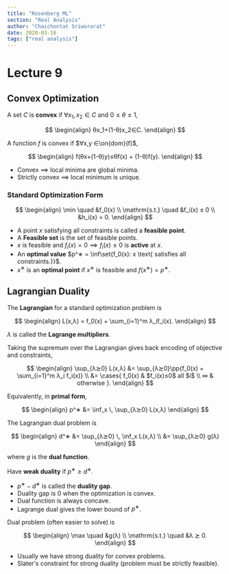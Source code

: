 ```yaml
---
title: "Rosenberg ML"
section: "Real Analysis"
author: "Chaichontat Sriworarat"
date: 2020-03-16
tags: ["real analysis"]
---
```


# Lecture 9

## Convex Optimization
A set $C$ is **convex** if $∀x_1,x_2 ∈ C$ and $0 ≤ θ≤ 1$,

$$
\begin{align}
  θx_1+(1-θ)x_2∈C.
\end{align}
$$

A function $f$ is convex if $∀x,y ∈\on{dom}(f)$,

$$
\begin{align}
  f(θx+(1-θ)y)≤θf(x) + (1-θ)f(y).
\end{align}
$$

* Convex $⟹$ local minima are global minima.
* Strictly convex $⟹$ local minimum is unique.

### Standard Optimization Form

$$
\begin{align}
  \min \quad &f_0(x) \\
  \mathrm{s.t.} \quad &f_i(x) ≤ 0 \\
  &h_i(x) = 0.
\end{align}
$$

* A point $x$ satisfying all constraints is called a **feasible point**.
* A **Feasible set** is the set of feasible points.
* $x$ is feasible and $f_i(x) = 0 ⟹ f_i(x)≤0$ is **active** at $x$.
* An **optimal value** $p^∗ = \inf\set{f_0(x): x \text{ satisfies all constraints.}}$.
* $x^∗$ is an **optimal point** if $x^∗$ is feasible and $f(x^∗)=p^∗$.


## Lagrangian Duality

The **Lagrangian** for a standard optimization problem is

$$
\begin{align}
  L(x,λ) = f_0(x) + \sum_{i=1}^m λ_if_i(x).
\end{align}
$$

$λ$ is called the **Lagrange multipliers**.

Taking the supremum over the Lagrangian gives back encoding of objective and constraints,

$$
\begin{align}
  \sup_{λ⪰0} L(x,λ) &= \sup_{λ⪰0}\pp{f_0(x) + \sum_{i=1}^m λ_i f_i(x)} \\
  &= \cases{
    f_0(x) & $f_i(x)≤0$ all $i$ \\
    ∞ & otherwise
  }.
\end{align}
$$

Equivalently, in **primal form**,

$$
\begin{align}
  p^∗ &= \inf_x \, \sup_{λ⪰0} L(x,λ)
\end{align}
$$

The Lagrangian dual problem is

$$
\begin{align}
  d^∗ &= \sup_{λ⪰0} \, \inf_x  L(x,λ) \\
  &= \sup_{λ⪰0} g(λ)
\end{align}
$$

where $g$ is the **dual function**.

Have **weak duality** if $p^∗≥d^∗$.

* $p^∗-d^∗$ is called the **duality gap**.
* Duality gap is 0 when the optimization is convex.
* Dual function is always concave.
* Lagrange dual gives the lower bound of $p^∗$.

Dual problem (often easier to solve) is

$$
\begin{align}
  \max \quad &g(λ) \\
  \mathrm{s.t.} \quad &λ ⪰ 0.
\end{align}
$$

* Usually we have strong duality for convex problems.
* Slater's constraint for strong duality (problem must be strictly feasible).
